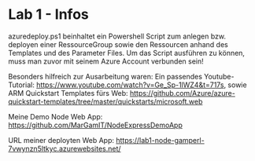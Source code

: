 # Lab 1 - Infos
azuredeploy.ps1 beinhaltet ein Powershell Script zum anlegen bzw. deployen einer RessourceGroup sowie den Ressourcen anhand des Templates und des Parameter Files.
Um das Script ausführen zu können, muss man zuvor mit seinem Azure Account verbunden sein!

Besonders hilfreich zur Ausarbeitung waren:
Ein passendes Youtube-Tutorial: https://www.youtube.com/watch?v=Ge_Sp-1lWZ4&t=717s, sowie
ARM Quickstart Templates fürs Web: https://github.com/Azure/azure-quickstart-templates/tree/master/quickstarts/microsoft.web


Meine Demo Node Web App: https://github.com/MarGamIT/NodeExpressDemoApp

URL meiner deployten Web App: https://lab1-node-gamperl-7vwynzn5ltkyc.azurewebsites.net/
